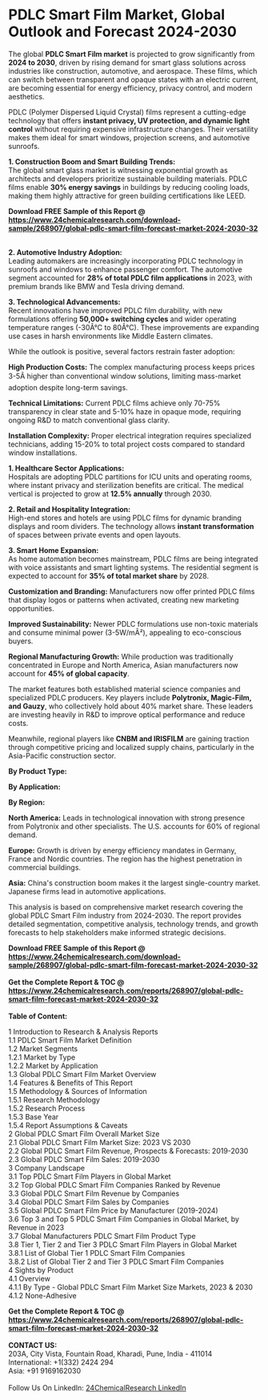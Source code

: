 <h1>PDLC Smart Film Market, Global Outlook and Forecast 2024-2030</h1><p>The global <strong>PDLC Smart Film market</strong> is projected to grow significantly from <strong>2024 to 2030</strong>, driven by rising demand for smart glass solutions across industries like construction, automotive, and aerospace. These films, which can switch between transparent and opaque states with an electric current, are becoming essential for energy efficiency, privacy control, and modern aesthetics.</p><p>PDLC (Polymer Dispersed Liquid Crystal) films represent a cutting-edge technology that offers <strong>instant privacy, UV protection, and dynamic light control</strong> without requiring expensive infrastructure changes. Their versatility makes them ideal for smart windows, projection screens, and automotive sunroofs.</p><p><strong>1. Construction Boom and Smart Building Trends:</strong><br>
The global smart glass market is witnessing exponential growth as architects and developers prioritize sustainable building materials. PDLC films enable <strong>30% energy savings</strong> in buildings by reducing cooling loads, making them highly attractive for green building certifications like LEED.</p><div><b>Download FREE Sample of this Report @ 
            <a href="https://www.24chemicalresearch.com/download-sample/268907/global-pdlc-smart-film-forecast-market-2024-2030-32">
            https://www.24chemicalresearch.com/download-sample/268907/global-pdlc-smart-film-forecast-market-2024-2030-32</a></b></div><br><p><strong>2. Automotive Industry Adoption:</strong><br>
Leading automakers are increasingly incorporating PDLC technology in sunroofs and windows to enhance passenger comfort. The automotive segment accounted for <strong>28% of total PDLC film applications</strong> in 2023, with premium brands like BMW and Tesla driving demand.</p><p><strong>3. Technological Advancements:</strong><br>
Recent innovations have improved PDLC film durability, with new formulations offering <strong>50,000+ switching cycles</strong> and wider operating temperature ranges (-30Â°C to 80Â°C). These improvements are expanding use cases in harsh environments like Middle Eastern climates.</p><p>While the outlook is positive, several factors restrain faster adoption:</p><p><strong>High Production Costs:</strong> The complex manufacturing process keeps prices 3-5Ã higher than conventional window solutions, limiting mass-market adoption despite long-term savings.</p><p><strong>Technical Limitations:</strong> Current PDLC films achieve only 70-75% transparency in clear state and 5-10% haze in opaque mode, requiring ongoing R&amp;D to match conventional glass clarity.</p><p><strong>Installation Complexity:</strong> Proper electrical integration requires specialized technicians, adding 15-20% to total project costs compared to standard window installations.</p><p><strong>1. Healthcare Sector Applications:</strong><br>
Hospitals are adopting PDLC partitions for ICU units and operating rooms, where instant privacy and sterilization benefits are critical. The medical vertical is projected to grow at <strong>12.5% annually</strong> through 2030.</p><p><strong>2. Retail and Hospitality Integration:</strong><br>
High-end stores and hotels are using PDLC films for dynamic branding displays and room dividers. The technology allows <strong>instant transformation</strong> of spaces between private events and open layouts.</p><p><strong>3. Smart Home Expansion:</strong><br>
As home automation becomes mainstream, PDLC films are being integrated with voice assistants and smart lighting systems. The residential segment is expected to account for <strong>35% of total market share</strong> by 2028.</p><p><strong>Customization and Branding:</strong> Manufacturers now offer printed PDLC films that display logos or patterns when activated, creating new marketing opportunities.</p><p><strong>Improved Sustainability:</strong> Newer PDLC formulations use non-toxic materials and consume minimal power (3-5W/mÂ²), appealing to eco-conscious buyers.</p><p><strong>Regional Manufacturing Growth:</strong> While production was traditionally concentrated in Europe and North America, Asian manufacturers now account for <strong>45% of global capacity</strong>.</p><p>The market features both established material science companies and specialized PDLC producers. Key players include <strong>Polytronix, Magic-Film, and Gauzy</strong>, who collectively hold about 40% market share. These leaders are investing heavily in R&amp;D to improve optical performance and reduce costs.</p><p>Meanwhile, regional players like <strong>CNBM and IRISFILM</strong> are gaining traction through competitive pricing and localized supply chains, particularly in the Asia-Pacific construction sector.</p><p><strong>By Product Type:</strong></p><p><strong>By Application:</strong></p><p><strong>By Region:</strong></p><p><strong>North America:</strong> Leads in technological innovation with strong presence from Polytronix and other specialists. The U.S. accounts for 60% of regional demand.</p><p><strong>Europe:</strong> Growth is driven by energy efficiency mandates in Germany, France and Nordic countries. The region has the highest penetration in commercial buildings.</p><p><strong>Asia:</strong> China's construction boom makes it the largest single-country market. Japanese firms lead in automotive applications.</p><p>This analysis is based on comprehensive market research covering the global PDLC Smart Film industry from 2024-2030. The report provides detailed segmentation, competitive analysis, technology trends, and growth forecasts to help stakeholders make informed strategic decisions.</p><div><b>Download FREE Sample of this Report @ 
            <a href="https://www.24chemicalresearch.com/download-sample/268907/global-pdlc-smart-film-forecast-market-2024-2030-32">
            https://www.24chemicalresearch.com/download-sample/268907/global-pdlc-smart-film-forecast-market-2024-2030-32</a></b></div><br><div><b>Get the Complete Report & TOC @ 
            <a href="https://www.24chemicalresearch.com/reports/268907/global-pdlc-smart-film-forecast-market-2024-2030-32">
            https://www.24chemicalresearch.com/reports/268907/global-pdlc-smart-film-forecast-market-2024-2030-32</a></b></div><br>
            <b>Table of Content:</b><p>1 Introduction to Research & Analysis Reports<br />
    1.1 PDLC Smart Film Market Definition<br />
    1.2 Market Segments<br />
        1.2.1 Market by Type<br />
        1.2.2 Market by Application<br />
    1.3 Global PDLC Smart Film Market Overview<br />
    1.4 Features & Benefits of This Report<br />
    1.5 Methodology & Sources of Information<br />
        1.5.1 Research Methodology<br />
        1.5.2 Research Process<br />
        1.5.3 Base Year<br />
        1.5.4 Report Assumptions & Caveats<br />
2 Global PDLC Smart Film Overall Market Size<br />
    2.1 Global PDLC Smart Film Market Size: 2023 VS 2030<br />
    2.2 Global PDLC Smart Film Revenue, Prospects & Forecasts: 2019-2030<br />
    2.3 Global PDLC Smart Film Sales: 2019-2030<br />
3 Company Landscape<br />
    3.1 Top PDLC Smart Film Players in Global Market<br />
    3.2 Top Global PDLC Smart Film Companies Ranked by Revenue<br />
    3.3 Global PDLC Smart Film Revenue by Companies<br />
    3.4 Global PDLC Smart Film Sales by Companies<br />
    3.5 Global PDLC Smart Film Price by Manufacturer (2019-2024)<br />
    3.6 Top 3 and Top 5 PDLC Smart Film Companies in Global Market, by Revenue in 2023<br />
    3.7 Global Manufacturers PDLC Smart Film Product Type<br />
    3.8 Tier 1, Tier 2 and Tier 3 PDLC Smart Film Players in Global Market<br />
        3.8.1 List of Global Tier 1 PDLC Smart Film Companies<br />
        3.8.2 List of Global Tier 2 and Tier 3 PDLC Smart Film Companies<br />
4 Sights by Product<br />
    4.1 Overview<br />
        4.1.1 By Type - Global PDLC Smart Film Market Size Markets, 2023 & 2030<br />
        4.1.2 None-Adhesive</p><div><b>Get the Complete Report & TOC @ 
            <a href="https://www.24chemicalresearch.com/reports/268907/global-pdlc-smart-film-forecast-market-2024-2030-32">
            https://www.24chemicalresearch.com/reports/268907/global-pdlc-smart-film-forecast-market-2024-2030-32</a></b></div><br><b>CONTACT US:</b><br>
            203A, City Vista, Fountain Road, Kharadi, Pune, India - 411014<br>
            International: +1(332) 2424 294<br>
            Asia: +91 9169162030 <br><br>
            Follow Us On LinkedIn: <a href="https://www.linkedin.com/company/24chemicalresearch/">24ChemicalResearch LinkedIn</a>